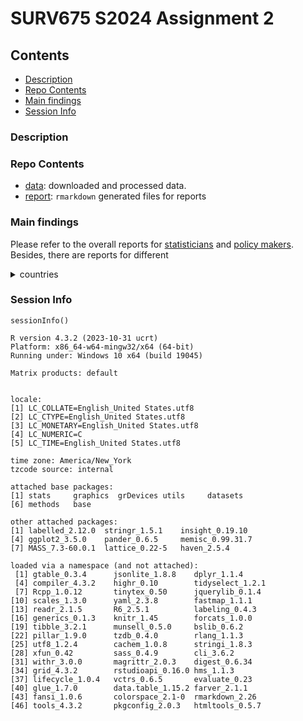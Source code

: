 # SURV675 S2024 Assignment 2



## Contents

- [Description](#description)
- [Repo Contents](#repo-contents)
- [Main findings](#main-findings)
- [Session Info](#session-info)



### Description







### Repo Contents 

- [data](./data): downloaded and processed data.
- [report](./reports): `rmarkdown` generated files for reports


### Main findings 

Please refer to the overall reports for [statisticians](./reports/Report-for-statisticians.pdf) and [policy makers](./reports/Report-for-policy-makers.pdf). Besides, there are reports for different <details>
<summary>countries</summary>
    [statisticians](./reports/Report-for-statisticians.pdf)
    [policy makers](./reports/Report-for-policy-makers.pdf)
</details>


### Session Info


```
sessionInfo()

R version 4.3.2 (2023-10-31 ucrt)
Platform: x86_64-w64-mingw32/x64 (64-bit)
Running under: Windows 10 x64 (build 19045)

Matrix products: default


locale:
[1] LC_COLLATE=English_United States.utf8 
[2] LC_CTYPE=English_United States.utf8   
[3] LC_MONETARY=English_United States.utf8
[4] LC_NUMERIC=C                          
[5] LC_TIME=English_United States.utf8    

time zone: America/New_York
tzcode source: internal

attached base packages:
[1] stats     graphics  grDevices utils     datasets 
[6] methods   base     

other attached packages:
[1] labelled_2.12.0  stringr_1.5.1    insight_0.19.10 
[4] ggplot2_3.5.0    pander_0.6.5     memisc_0.99.31.7
[7] MASS_7.3-60.0.1  lattice_0.22-5   haven_2.5.4     

loaded via a namespace (and not attached):
 [1] gtable_0.3.4      jsonlite_1.8.8    dplyr_1.1.4      
 [4] compiler_4.3.2    highr_0.10        tidyselect_1.2.1 
 [7] Rcpp_1.0.12       tinytex_0.50      jquerylib_0.1.4  
[10] scales_1.3.0      yaml_2.3.8        fastmap_1.1.1    
[13] readr_2.1.5       R6_2.5.1          labeling_0.4.3   
[16] generics_0.1.3    knitr_1.45        forcats_1.0.0    
[19] tibble_3.2.1      munsell_0.5.0     bslib_0.6.2      
[22] pillar_1.9.0      tzdb_0.4.0        rlang_1.1.3      
[25] utf8_1.2.4        cachem_1.0.8      stringi_1.8.3    
[28] xfun_0.42         sass_0.4.9        cli_3.6.2        
[31] withr_3.0.0       magrittr_2.0.3    digest_0.6.34    
[34] grid_4.3.2        rstudioapi_0.16.0 hms_1.1.3        
[37] lifecycle_1.0.4   vctrs_0.6.5       evaluate_0.23    
[40] glue_1.7.0        data.table_1.15.2 farver_2.1.1     
[43] fansi_1.0.6       colorspace_2.1-0  rmarkdown_2.26   
[46] tools_4.3.2       pkgconfig_2.0.3   htmltools_0.5.7  
```



